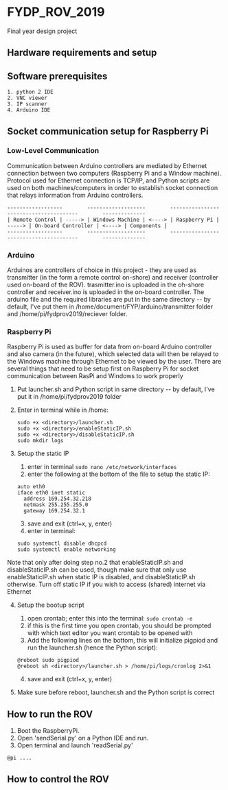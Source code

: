 # FYDP_ROV_2019
Final year design project

  ## Hardware requirements and setup


  ## Software prerequisites
    1. python 2 IDE
    2. VNC viewer
    3. IP scanner
    4. Arduino IDE

  ## Socket communication setup for Raspberry Pi

  ### Low-Level Communication
  Communication between Arduino controllers are mediated by Ethernet connection between two computers (Raspberry Pi and a Window    machine). Protocol used for Ethernet connection is TCP/IP, and Python scripts are used on both machines/computers in order to establish socket connection that relays information from Arduino controllers.
  ```
  ------------------        -------------------        ----------------        -----------------------        --------------
  | Remote Control | -----> | Windows Machine | <----> | Raspberry Pi | -----> | On-board Controller | <----> | Components |
  ------------------        -------------------        ----------------        -----------------------        --------------
  ```
  
  ### Arduino
  Arduinos are controllers of choice in this project - they are used as transmitter (in the form a remote control on-shore) and receiver (controller used on-board of the ROV). trasmitter.ino is uploaded in the oh-shore controller and receiver.ino is uploaded in the on-board controller. The arduino file and the required libraries are put in the same directory -- by default, I've put them in /home/document/FYP/arduino/transmitter folder and /home/pi/fydprov2019/reciever folder.    
  

  ### Raspberry Pi
  Raspberry Pi is used as buffer for data from on-board Arduino controller and also camera (in the future), which selected data will then be relayed to the Windows machine through Ethernet to be viewed by the user. There are several things that need to be setup first on Raspberry Pi for socket communication between RasPi and Windows to work properly

  1. Put launcher.sh and Python script in same directory -- by default, I've put it in /home/pi/fydprov2019 folder

  2. Enter in terminal while in /home:
      ```
      sudo +x <directory>/launcher.sh
      sudo +x <directory>/enableStaticIP.sh
      sudo +x <directory>/disableStaticIP.sh
      sudo mkdir logs
      ```

  3. Setup the static IP
      1. enter in terminal ```sudo nano /etc/network/interfaces```
      2. enter the following at the bottom of the file to setup the static IP:
      ```
      auto eth0
      iface eth0 inet static
        address 169.254.32.218
        netmask 255.255.255.0
        gateway 169.254.32.1
      ```
      3. save and exit (ctrl+x, y, enter)
      4. enter in terminal:
      ```
      sudo systemctl disable dhcpcd
      sudo systemctl enable networking
      ```

  Note that only after doing step no.2 that enableStaticIP.sh and disableStaticIP.sh can be used, though make sure that only use enableStaticIP.sh when static IP is disabled, and disableStaticIP.sh otherwise. Turn off static IP if you wish to access (shared) internet via Ethernet

  4. Setup the bootup script
      1. open crontab; enter this into the terminal: ```sudo crontab -e```
      2. if this is the first time you open crontab, you should be prompted with which text editor you want crontab to be opened with
      3. Add the following lines on the bottom, this will initialize pigpiod and run the launcher.sh (hence the Python script):
     ```
     @reboot sudo pigpiod
     @reboot sh <directory>/launcher.sh > /home/pi/logs/cronlog 2>&1
     ```
      4. save and exit (ctrl+x, y, enter)

  5. Make sure before reboot, launcher.sh and the Python script is correct

  ## How to run the ROV

  1. Boot the RaspberryPi. 
  2. Open 'sendSerial.py' on a Python IDE and run.
  3. Open terminal and launch 'readSerial.py'
   ```
   @pi ....
   ```

  ## How to control the ROV


